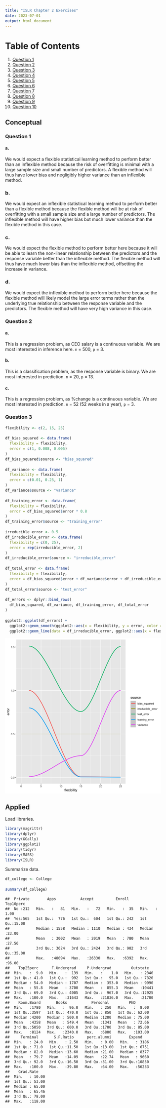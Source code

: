 ```yaml
---
title: "ISLR Chapter 2 Exercises"
date: 2023-07-01
output: html_document
---
```




# Table of Contents
1. [Question 1](#Question-1)
2. [Question 2](#Question-2)
3. [Question 3](#Question-3)
4. [Question 4](#Question-4)
5. [Question 5](#Question-5)
6. [Question 6](#Question-6)
7. [Question 7](#Question-7)
8. [Question 8](#Question-8)
9. [Question 9](#Question-9)
10. [Question 10](#Question-10)


## Conceptual

### Question 1

#### a.
We would expect a flexible statistical learning method to perform better than
an inflexible method because the risk of overfitting is minimal with a large sample
size and small number of predictors. A flexible method will thus have lower bias
and negligibly higher variance than an inflexible method.

### b.
We would expect an inflexible statistical learning method to perform better than a
flexible method because the flexible method will be at risk of overfitting with a small sample size
and a large number of predictors. The inflexible method will have higher bias but much lower variance
than the flexible method in this case.

### c.
We would expect the flexible method to perform better here because it will be able to
learn the non-linear relationship between the predictors and the response variable better than the inflexible method.
The flexible method will thus have much lower bias than the inflexible method, offsetting the increase in variance.


### d.
We would expect the inflexible method to perform better here because the flexible method
will likely model the large error terms rather than the underlying true relationship between the response
variable and the predictors. The flexible method will have very high variance in this case.

### Question 2

#### a.
This is a regression problem, as CEO salary is a continuous variable. We are most
interested in inference here. `n` = 500, `p` = 3.

#### b.
This is a classification problem, as the response variable is binary. We are most interested in prediction.
`n` = 20, `p` = 13.

#### c.
This is a regression problem, as %change is a continuous variable. We are most interested in prediction.
`n` = 52 (52 weeks in a year), `p` = 3.

### Question 3


```r
flexibility <- c(2, 15, 25)

df_bias_squared <- data.frame(
  flexibility = flexibility,
  error = c(1, 0.008, 0.005)
)
df_bias_squared$source <- "bias_squared"

df_variance <- data.frame(
  flexibility = flexibility,
  error = c(0.01, 0.25, 1)
)
df_variance$source <- "variance"

df_training_error <- data.frame(
  flexibility = flexibility,
  error = df_bias_squared$error * 0.8
)
df_training_error$source <- "training_error"

irreducible_error <- 0.5
df_irreducible_error <- data.frame(
  flexibility = c(0, 25),
  error = rep(irreducible_error, 2)
)
df_irreducible_error$source <- "irreducible_error"

df_total_error <- data.frame(
  flexibility = flexibility,
  error = df_bias_squared$error + df_variance$error + df_irreducible_error$error[[1]]
)
df_total_error$source <- "test_error"

df_errors <- dplyr::bind_rows(
  df_bias_squared, df_variance, df_training_error, df_total_error
)

ggplot2::ggplot(df_errors) +
  ggplot2::geom_smooth(ggplot2::aes(x = flexibility, y = error, color = source)) +
  ggplot2::geom_line(data = df_irreducible_error, ggplot2::aes(x = flexibility, y = error, color = source))
```

![plot of chunk error_source_graph](figure/error_source_graph-1.png)

## Applied

Load libraries.

```r
library(magrittr)
library(dplyr)
library(GGally)
library(ggplot2)
library(tidyr)
library(MASS)
library(ISLR)
```

Summarize data.

```r
df_college <- College

summary(df_college)
```

```
##  Private        Apps           Accept          Enroll       Top10perc    
##  No :212   Min.   :   81   Min.   :   72   Min.   :  35   Min.   : 1.00  
##  Yes:565   1st Qu.:  776   1st Qu.:  604   1st Qu.: 242   1st Qu.:15.00  
##            Median : 1558   Median : 1110   Median : 434   Median :23.00  
##            Mean   : 3002   Mean   : 2019   Mean   : 780   Mean   :27.56  
##            3rd Qu.: 3624   3rd Qu.: 2424   3rd Qu.: 902   3rd Qu.:35.00  
##            Max.   :48094   Max.   :26330   Max.   :6392   Max.   :96.00  
##    Top25perc      F.Undergrad     P.Undergrad         Outstate    
##  Min.   :  9.0   Min.   :  139   Min.   :    1.0   Min.   : 2340  
##  1st Qu.: 41.0   1st Qu.:  992   1st Qu.:   95.0   1st Qu.: 7320  
##  Median : 54.0   Median : 1707   Median :  353.0   Median : 9990  
##  Mean   : 55.8   Mean   : 3700   Mean   :  855.3   Mean   :10441  
##  3rd Qu.: 69.0   3rd Qu.: 4005   3rd Qu.:  967.0   3rd Qu.:12925  
##  Max.   :100.0   Max.   :31643   Max.   :21836.0   Max.   :21700  
##    Room.Board       Books           Personal         PhD        
##  Min.   :1780   Min.   :  96.0   Min.   : 250   Min.   :  8.00  
##  1st Qu.:3597   1st Qu.: 470.0   1st Qu.: 850   1st Qu.: 62.00  
##  Median :4200   Median : 500.0   Median :1200   Median : 75.00  
##  Mean   :4358   Mean   : 549.4   Mean   :1341   Mean   : 72.66  
##  3rd Qu.:5050   3rd Qu.: 600.0   3rd Qu.:1700   3rd Qu.: 85.00  
##  Max.   :8124   Max.   :2340.0   Max.   :6800   Max.   :103.00  
##     Terminal       S.F.Ratio      perc.alumni        Expend     
##  Min.   : 24.0   Min.   : 2.50   Min.   : 0.00   Min.   : 3186  
##  1st Qu.: 71.0   1st Qu.:11.50   1st Qu.:13.00   1st Qu.: 6751  
##  Median : 82.0   Median :13.60   Median :21.00   Median : 8377  
##  Mean   : 79.7   Mean   :14.09   Mean   :22.74   Mean   : 9660  
##  3rd Qu.: 92.0   3rd Qu.:16.50   3rd Qu.:31.00   3rd Qu.:10830  
##  Max.   :100.0   Max.   :39.80   Max.   :64.00   Max.   :56233  
##    Grad.Rate     
##  Min.   : 10.00  
##  1st Qu.: 53.00  
##  Median : 65.00  
##  Mean   : 65.46  
##  3rd Qu.: 78.00  
##  Max.   :118.00
```
